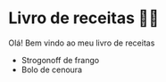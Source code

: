# Livro de receitas 🧑‍🍳

Olá! Bem vindo ao meu livro de receitas

- Strogonoff de frango
- Bolo de cenoura
